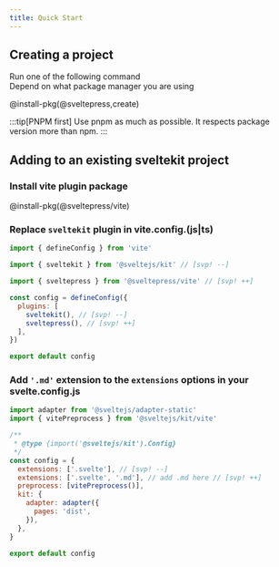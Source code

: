 ```yaml
---
title: Quick Start
---
```


## Creating a project

Run one of the following command  
Depend on what package manager you are using

@install-pkg(@sveltepress,create)

:::tip[PNPM first]
Use pnpm as much as possible. It respects package version more than npm.
:::

## Adding to an existing sveltekit project

### Install vite plugin package

@install-pkg(@sveltepress/vite)

### Replace `sveltekit` plugin in vite.config.(js|ts)

```js title="vite.config.(js|ts)"
import { defineConfig } from 'vite'

import { sveltekit } from '@sveltejs/kit' // [svp! --]

import { sveltepress } from '@sveltepress/vite' // [svp! ++]

const config = defineConfig({
  plugins: [
    sveltekit(), // [svp! --]
    sveltepress(), // [svp! ++]
  ],
})

export default config
```

### Add `'.md'` extension to the `extensions` options in your svelte.config.js

```js title="svelte.config.js"
import adapter from '@sveltejs/adapter-static'
import { vitePreprocess } from '@sveltejs/kit/vite'

/**
 * @type {import('@sveltejs/kit').Config}
 */
const config = {
  extensions: ['.svelte'], // [svp! --]
  extensions: ['.svelte', '.md'], // add .md here // [svp! ++]
  preprocess: [vitePreprocess()],
  kit: {
    adapter: adapter({
      pages: 'dist',
    }),
  },
}

export default config
```
